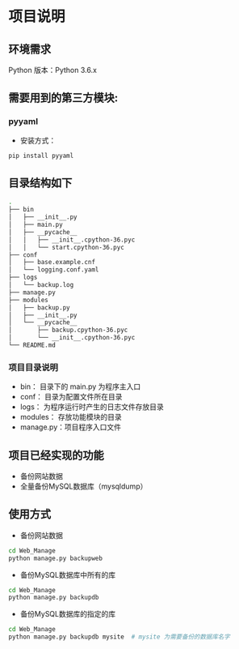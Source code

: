 # 项目说明
## 环境需求
Python 版本：Python 3.6.x

## 需要用到的第三方模块:
### pyyaml
* 安装方式：
```bash
pip install pyyaml
```

## 目录结构如下
```bash
.
├── bin
│   ├── __init__.py
│   ├── main.py
│   ├── __pycache__
│   │   ├── __init__.cpython-36.pyc
│   │   └── start.cpython-36.pyc
├── conf
│   ├── base.example.cnf
│   └── logging.conf.yaml
├── logs
│   └── backup.log
├── manage.py
├── modules
│   ├── backup.py
│   ├── __init__.py
│   └── __pycache__
│       ├── backup.cpython-36.pyc
│       └── __init__.cpython-36.pyc
└── README.md
```

### 项目目录说明
* bin： 目录下的 main.py 为程序主入口
* conf： 目录为配置文件所在目录
* logs： 为程序运行时产生的日志文件存放目录
* modules： 存放功能模块的目录
* manage.py：项目程序入口文件

## 项目已经实现的功能
* 备份网站数据
* 全量备份MySQL数据库（mysqldump）

## 使用方式
* 备份网站数据
```bash
cd Web_Manage
python manage.py backupweb
```

* 备份MySQL数据库中所有的库
```bash
cd Web_Manage
python manage.py backupdb

```

* 备份MySQL数据库的指定的库
```bash
cd Web_Manage
python manage.py backupdb mysite  # mysite 为需要备份的数据库名字
```
